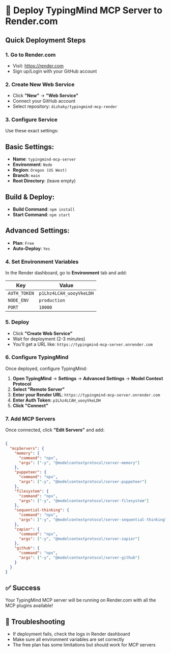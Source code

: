 # 🚀 Deploy TypingMind MCP Server to Render.com

## Quick Deployment Steps

### 1. Go to Render.com

- Visit: https://render.com
- Sign up/Login with your GitHub account

### 2. Create New Web Service

- Click **"New"** → **"Web Service"**
- Connect your GitHub account
- Select repository: `dizhaky/typingmind-mcp-render`

### 3. Configure Service

Use these exact settings:

## Basic Settings:

- **Name**: `typingmind-mcp-server`
- **Environment**: `Node`
- **Region**: `Oregon (US West)`
- **Branch**: `main`
- **Root Directory**: (leave empty)

## Build & Deploy:

- **Build Command**: `npm install`
- **Start Command**: `npm start`

## Advanced Settings:

- **Plan**: `Free`
- **Auto-Deploy**: `Yes`

### 4. Set Environment Variables

In the Render dashboard, go to **Environment** tab and add:

| Key          | Value                   |
| ------------ | ----------------------- |
| `AUTH_TOKEN` | `p1Lhz4LCAH_uooyVkeLDH` |
| `NODE_ENV`   | `production`            |
| `PORT`       | `10000`                 |

### 5. Deploy

- Click **"Create Web Service"**
- Wait for deployment (2-3 minutes)
- You'll get a URL like: `https://typingmind-mcp-server.onrender.com`

### 6. Configure TypingMind

Once deployed, configure TypingMind:

1. **Open TypingMind** → **Settings** → **Advanced Settings** → **Model Context Protocol**
2. **Select "Remote Server"**
3. **Enter your Render URL**: `https://typingmind-mcp-server.onrender.com`
4. **Enter Auth Token**: `p1Lhz4LCAH_uooyVkeLDH`
5. **Click "Connect"**

### 7. Add MCP Servers

Once connected, click **"Edit Servers"** and add:

```json

{
  "mcpServers": {
    "memory": {
      "command": "npx",
      "args": ["-y", "@modelcontextprotocol/server-memory"]
    },
    "puppeteer": {
      "command": "npx",
      "args": ["-y", "@modelcontextprotocol/server-puppeteer"]
    },
    "filesystem": {
      "command": "npx",
      "args": ["-y", "@modelcontextprotocol/server-filesystem"]
    },
    "sequential-thinking": {
      "command": "npx",
      "args": ["-y", "@modelcontextprotocol/server-sequential-thinking"]
    },
    "zapier": {
      "command": "npx",
      "args": ["-y", "@modelcontextprotocol/server-zapier"]
    },
    "github": {
      "command": "npx",
      "args": ["-y", "@modelcontextprotocol/server-github"]
    }
  }
}

```

## ✅ Success

Your TypingMind MCP server will be running on Render.com with all the MCP plugins available!

## 🔧 Troubleshooting

- If deployment fails, check the logs in Render dashboard
- Make sure all environment variables are set correctly
- The free plan has some limitations but should work for MCP servers
